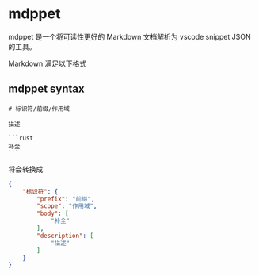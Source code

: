# mdppet

mdppet 是一个将可读性更好的 Markdown 文档解析为 vscode snippet JSON 的工具。

Markdown 满足以下格式

## mdppet syntax

    # 标识符/前缀/作用域

    描述

    ```rust
    补全
    ```

将会转换成

```json
{
    "标识符": {
        "prefix": "前缀",
        "scope": "作用域",
        "body": [
            "补全"
        ],
        "description": [
            "描述"
        ]
    }
}
```
